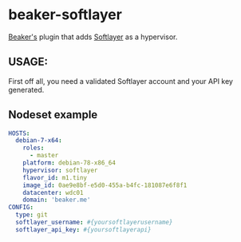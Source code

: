 # beaker-softlayer

[Beaker's](https://github.com/puppetlabs/beaker) plugin that adds [Softlayer](http://www.softlayer.com/) as a hypervisor.

## USAGE:

First off all, you need a validated Softlayer account and your API key generated.


## Nodeset example

```yaml
HOSTS:
  debian-7-x64:
    roles:
      - master
    platform: debian-78-x86_64
    hypervisor: softlayer
    flavor_id: m1.tiny
    image_id: 0ae9e8bf-e5d0-455a-b4fc-181087e6f8f1
    datacenter: wdc01
    domain: 'beaker.me'
CONFIG:
  type: git
  softlayer_username: #{yoursoftlayerusername}
  softlayer_api_key: #{yoursoftlayerapi}
```